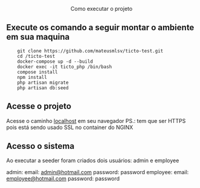 <p align="center">
Como executar o projeto
</p>

## Execute os comando a seguir montar o ambiente em sua maquina

```
    git clone https://github.com/mateusmlsv/ticto-test.git
    cd /ticto-test
    docker-compose up -d --build
    docker exec -it ticto_php /bin/bash
    compose install
    npm install
    php artisan migrate
    php artisan db:seed
```

## Acesse o projeto

Acesse o caminho [localhost](https://localhost) em seu navegador
PS.: tem que ser HTTPS pois está sendo usado SSL no container do NGINX

## Acesso o sistema

Ao executar a seeder foram criados dois usuários: admin e employee

admin:
    email: admin@hotmail.com
    password: password
employee:
    email: employee@hotmail.com
    password: password

